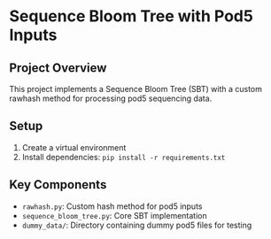 # Sequence Bloom Tree with Pod5 Inputs

## Project Overview
This project implements a Sequence Bloom Tree (SBT) with a custom rawhash method for processing pod5 sequencing data.

## Setup
1. Create a virtual environment
2. Install dependencies: `pip install -r requirements.txt`

## Key Components
- `rawhash.py`: Custom hash method for pod5 inputs
- `sequence_bloom_tree.py`: Core SBT implementation
- `dummy_data/`: Directory containing dummy pod5 files for testing
